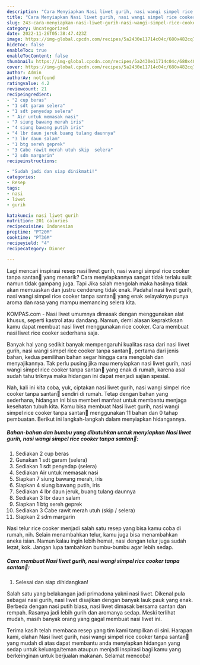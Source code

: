 ```yaml
---
description: "Cara Menyiapkan Nasi liwet gurih, nasi wangi simpel rice cooker tanpa santan💚Anti Ribet"
title: "Cara Menyiapkan Nasi liwet gurih, nasi wangi simpel rice cooker tanpa santan💚Anti Ribet"
slug: 243-cara-menyiapkan-nasi-liwet-gurih-nasi-wangi-simpel-rice-cooker-tanpa-santananti-ribet
category: Uncategorized
date: 2022-11-26T05:38:47.423Z
image: https://img-global.cpcdn.com/recipes/5a2430e11714c04c/680x482cq70/nasi-liwet-gurih-nasi-wangi-simpel-rice-cooker-tanpa-santan-foto-resep-utama.jpg
hideToc: false
enableToc: true
enableTocContent: false
thumbnail: https://img-global.cpcdn.com/recipes/5a2430e11714c04c/680x482cq70/nasi-liwet-gurih-nasi-wangi-simpel-rice-cooker-tanpa-santan-foto-resep-utama.jpg
cover: https://img-global.cpcdn.com/recipes/5a2430e11714c04c/680x482cq70/nasi-liwet-gurih-nasi-wangi-simpel-rice-cooker-tanpa-santan-foto-resep-utama.jpg
author: Admin
authorAv: notfound
ratingvalue: 4.2
reviewcount: 21
recipeingredient:
- "2 cup beras"
- "1 sdt garam selera"
- "1 sdt penyedap selera"
- " Air untuk memasak nasi"
- "7 siung bawang merah iris"
- "4 siung bawang putih iris"
- "4 lbr daun jeruk buang tulang daunnya"
- "3 lbr daun salam"
- "1 btg sereh geprek"
- "3 Cabe rawit merah utuh skip  selera"
- "2 sdm margarin"
recipeinstructions:

- "Sudah jadi dan siap dinikmati!"
categories:
- Resep
tags:
- nasi
- liwet
- gurih

katakunci: nasi liwet gurih 
nutrition: 201 calories
recipecuisine: Indonesian
preptime: "PT20M"
cooktime: "PT36M"
recipeyield: "4"
recipecategory: Dinner

---
```



Lagi mencari inspirasi resep nasi liwet gurih, nasi wangi simpel rice cooker tanpa santan💚 yang menarik? Cara menyiapkannya sangat tidak terlalu sulit namun tidak gampang juga. Tapi Jika salah mengolah maka hasilnya tidak akan memuaskan dan justru cenderung tidak enak. Padahal nasi liwet gurih, nasi wangi simpel rice cooker tanpa santan💚 yang enak selayaknya punya aroma dan rasa yang mampu memancing selera kita.


KOMPAS.com - Nasi liwet umumnya dimasak dengan menggunakan alat khusus, seperti kastrol atau dandang. Namun, demi alasan kepraktiksan kamu dapat membuat nasi liwet menggunakan rice cooker. Cara membuat nasi liwet rice cooker sederhana saja.

Banyak hal yang sedikit banyak mempengaruhi kualitas rasa dari nasi liwet gurih, nasi wangi simpel rice cooker tanpa santan💚, pertama dari jenis bahan, kedua pemilihan bahan segar hingga cara mengolah dan menyajikannya. Tak perlu pusing jika mau menyiapkan nasi liwet gurih, nasi wangi simpel rice cooker tanpa santan💚 yang enak di rumah, karena asal sudah tahu triknya maka hidangan ini dapat menjadi sajian spesial.


Nah, kali ini kita coba, yuk, ciptakan nasi liwet gurih, nasi wangi simpel rice cooker tanpa santan💚 sendiri di rumah. Tetap dengan bahan yang sederhana, hidangan ini bisa memberi manfaat untuk membantu menjaga kesehatan tubuh kita. Kamu bisa membuat Nasi liwet gurih, nasi wangi simpel rice cooker tanpa santan💚 menggunakan 11 bahan dan 0 tahap pembuatan. Berikut ini langkah-langkah dalam menyiapkan hidangannya.

<!--inarticleads1-->

##### Bahan-bahan dan bumbu yang dibutuhkan untuk menyiapkan Nasi liwet gurih, nasi wangi simpel rice cooker tanpa santan💚:

1. Sediakan 2 cup beras
1. Gunakan 1 sdt garam (selera)
1. Sediakan 1 sdt penyedap (selera)
1. Sediakan  Air untuk memasak nasi
1. Siapkan 7 siung bawang merah, iris
1. Siapkan 4 siung bawang putih, iris
1. Sediakan 4 lbr daun jeruk, buang tulang daunnya
1. Sediakan 3 lbr daun salam
1. Siapkan 1 btg sereh geprek
1. Sediakan 3 Cabe rawit merah utuh (skip / selera)
1. Siapkan 2 sdm margarin


Nasi telur rice cooker menjadi salah satu resep yang bisa kamu coba di rumah, nih. Selain menambahkan telur, kamu juga bisa menambahkan aneka isian. Namun kalau ingin lebih hemat, nasi dengan telur juga sudah lezat, kok. Jangan lupa tambahkan bumbu-bumbu agar lebih sedap. 

<!--inarticleads2-->

##### Cara membuat Nasi liwet gurih, nasi wangi simpel rice cooker tanpa santan💚:


1. Selesai dan siap dihidangkan!

Salah satu yang belakangan jadi primadona yakni nasi liwet. Dikenal pula sebagai nasi gurih, nasi liwet disajikan dengan banyak lauk pauk yang enak. Berbeda dengan nasi putih biasa, nasi liwet dimasak bersama santan dan rempah. Rasanya jadi lebih gurih dan aromanya sedap. Meski terlihat mudah, masih banyak orang yang gagal membuat nasi liwet ini. 

Terima kasih telah membaca resep yang tim kami tampilkan di sini. Harapan kami, olahan Nasi liwet gurih, nasi wangi simpel rice cooker tanpa santan💚 yang mudah di atas dapat membantu anda menyiapkan hidangan yang sedap untuk keluarga/teman ataupun menjadi inspirasi bagi kamu yang berkeinginan untuk berjualan makanan. Selamat mencoba!
